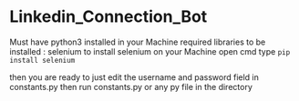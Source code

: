 # Linkedin_Connection_Bot

Must have python3 installed in your Machine
required libraries to be installed : selenium
to install selenium on your Machine open cmd type
```pip install selenium```

then you are ready to just edit the username and password field in constants.py then run constants.py or any py file in the directory
